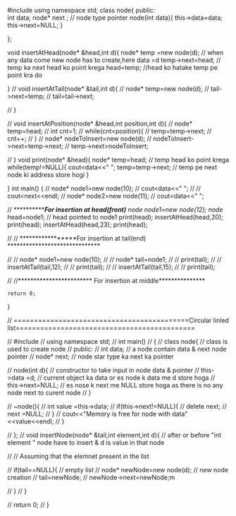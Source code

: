 #include<iostream>
using namespace std;
class node{
    public:                        
    int data;
    node* next ;                   // node type pointer 
    node(int data){
        this->data=data;
        this->next=NULL;
    }
    

};

void insertAtHead(node* &head,int d){
    node* temp =new node(d);         // when any data come new node has to create,here data =d
    temp->next=head;                 // temp ka next head ko point krega
    head=temp;                       //head ko hatake temp pe point kra do

}
// void insertAtTail(node* &tail,int d){
//     node* temp=new node(d);
//     tail->next=temp;
//     tail=tail->next; 
    
// }

// void insertAtPosition(node* &head,int position,int d){
//     node* temp=head;
//     int cnt=1;
//     while(cnt<position){
//         temp=temp->next;
//         cnt++;
//     }
//     node* nodeToInsert=new node(d);
//     nodeToInsert->next=temp->next;
//     temp->next>nodeToInsert;

    

// } 
void print(node* &head){
    node* temp=head;     // temp head ko point krega
    while(temp!=NULL){
        cout<<temp->data<<" ";
        temp=temp->next;         // temp pe next node ki address store hogi
    }
    
}
int main() 
{ 
    // node* node1=new node(10);
    // cout<<node1->data<<" ";
    // // cout<<node1->next<<endl; 
    // node* node2=new node(11); 
    // cout<<node2->data<<" ";

// ***************************For insertion at head(front)***************
    node* node1=new node(12);
    node* head=node1;                  // head pointed to node1
    print(head);
    insertAtHead(head,20);
    print(head);
    insertAtHead(head,23);
    print(head);

// // *****************For insertion at tail(end) ******************************

//     // node* node1=new node(10);
//     // node* tail=node1;
//     // print(tail);
//     // insertAtTail(tail,12);
//     // print(tail);
//     // insertAtTail(tail,15);
//     // print(tail);
    

// //************************  For insertion at middle***************



    

    return 0;
}






// ===========================================Circular linled list============================================


// #include<iostream>
// using namespace std;
// int main()
// {
//     class node{                           // class is used to create node
//         public:
//         int data;                        // a node contain data & next node pointer 
//         node* next;                      // node star type ka next ka pointer 

//         node(int d){                 // constructor to take input in node data & pointer 
//                 this->data =d;       // current object ka data or es node k data me d store hoga
//                 this->next=NULL;     // es nose k next me NULL store hoga as there is no any node next to curent node 
//          }

//     ~node(){
//         int value =this->data;
//         if(this->next!=NULL){
//             delete  next;
//             next =NULL;
//         }
//         cout<<"Memory is free for node with data"<<value<<endl;
//     }

//     };
//   void insertNode(node* &tail,int element,int d){      // after or before "int element " node have to insert & d is value in that node
      
//    // Assuming that the elemnet present in the list

//    if(tail==NULL){                                   // empty list
//       node* newNode=new node(d);                   // new node creation
//     tail=newNode;
//     newNode->next=newNode;m

//    }
//   }
   



//     return 0;
// }
